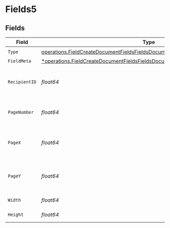 # Fields5


## Fields

| Field                                                                                                                                                                                | Type                                                                                                                                                                                 | Required                                                                                                                                                                             | Description                                                                                                                                                                          |
| ------------------------------------------------------------------------------------------------------------------------------------------------------------------------------------ | ------------------------------------------------------------------------------------------------------------------------------------------------------------------------------------ | ------------------------------------------------------------------------------------------------------------------------------------------------------------------------------------ | ------------------------------------------------------------------------------------------------------------------------------------------------------------------------------------ |
| `Type`                                                                                                                                                                               | [operations.FieldCreateDocumentFieldsFieldsDocumentsFieldsRequestRequestBody5Type](../../models/operations/fieldcreatedocumentfieldsfieldsdocumentsfieldsrequestrequestbody5type.md) | :heavy_check_mark:                                                                                                                                                                   | N/A                                                                                                                                                                                  |
| `FieldMeta`                                                                                                                                                                          | [*operations.FieldCreateDocumentFieldsFieldsDocumentsFieldsRequestFieldMeta](../../models/operations/fieldcreatedocumentfieldsfieldsdocumentsfieldsrequestfieldmeta.md)              | :heavy_minus_sign:                                                                                                                                                                   | N/A                                                                                                                                                                                  |
| `RecipientID`                                                                                                                                                                        | *float64*                                                                                                                                                                            | :heavy_check_mark:                                                                                                                                                                   | The ID of the recipient to create the field for.                                                                                                                                     |
| `PageNumber`                                                                                                                                                                         | *float64*                                                                                                                                                                            | :heavy_check_mark:                                                                                                                                                                   | The page number the field will be on.                                                                                                                                                |
| `PageX`                                                                                                                                                                              | *float64*                                                                                                                                                                            | :heavy_check_mark:                                                                                                                                                                   | The X coordinate of where the field will be placed.                                                                                                                                  |
| `PageY`                                                                                                                                                                              | *float64*                                                                                                                                                                            | :heavy_check_mark:                                                                                                                                                                   | The Y coordinate of where the field will be placed.                                                                                                                                  |
| `Width`                                                                                                                                                                              | *float64*                                                                                                                                                                            | :heavy_check_mark:                                                                                                                                                                   | The width of the field.                                                                                                                                                              |
| `Height`                                                                                                                                                                             | *float64*                                                                                                                                                                            | :heavy_check_mark:                                                                                                                                                                   | The height of the field.                                                                                                                                                             |